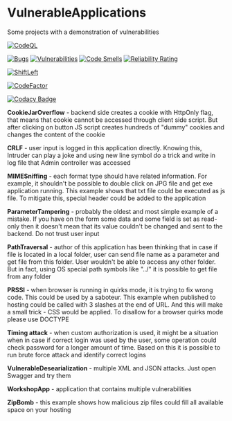 # VulnerableApplications
Some projects with a demonstration of vulnerabilities

[![CodeQL](https://github.com/programmersommer/VulnerableApplications/actions/workflows/CodeQL.yml/badge.svg)](https://github.com/programmersommer/VulnerableApplications/security/code-scanning)

[![Bugs](https://sonarcloud.io/api/project_badges/measure?project=programmersommer_VulnerableApplications&metric=bugs)](https://sonarcloud.io/summary/new_code?id=programmersommer_VulnerableApplications) [![Vulnerabilities](https://sonarcloud.io/api/project_badges/measure?project=programmersommer_VulnerableApplications&metric=vulnerabilities)](https://sonarcloud.io/summary/new_code?id=programmersommer_VulnerableApplications) [![Code Smells](https://sonarcloud.io/api/project_badges/measure?project=programmersommer_VulnerableApplications&metric=code_smells)](https://sonarcloud.io/summary/new_code?id=programmersommer_VulnerableApplications) [![Reliability Rating](https://sonarcloud.io/api/project_badges/measure?project=programmersommer_VulnerableApplications&metric=reliability_rating)](https://sonarcloud.io/summary/new_code?id=programmersommer_VulnerableApplications)

[![ShiftLeft](https://github.com/programmersommer/VulnerableApplications/actions/workflows/ShiftLeft.yml/badge.svg)](https://github.com/programmersommer/VulnerableApplications/actions/workflows/ShiftLeft.yml)

[![CodeFactor](https://www.codefactor.io/repository/github/programmersommer/vulnerableapplications/badge)](https://www.codefactor.io/repository/github/programmersommer/vulnerableapplications)

[![Codacy Badge](https://app.codacy.com/project/badge/Grade/399f77e2eac642c5ac4a24047715c752)](https://app.codacy.com/gh/programmersommer/VulnerableApplications/dashboard?utm_source=gh&utm_medium=referral&utm_content=&utm_campaign=Badge_grade)

**CookieJarOverflow** - backend side creates a cookie with HttpOnly flag, that means that cookie cannot be accessed through client side script. But after clicking on button JS script creates hundreds of "dummy" cookies and changes the content of the cookie


**CRLF** - user input is logged in this application directly. Knowing this, Intruder can play a joke and using new line symbol do a trick and write in log file that Admin controller was accessed


**MIMESniffing** - each format type should have related information. For example, it shouldn't be possible to double click on JPG file and get exe application running. This example shows that txt file could be executed as js file. To mitigate this, special header could be added to the application


**ParameterTampering** - probably the oldest and most simple example of a mistake. If you have on the form some data and some field is set as read-only then it doesn't mean that its value couldn't be changed and sent to the backend. Do not trust user input


**PathTraversal** - author of this application has been thinking that in case if file is located in a local folder, user can send file name as a parameter and get file from this folder. User wouldn't be able to access any other folder. But in fact, using OS special path symbols like "../" it is possible to get file from any folder


**PRSSI** - when browser is running in quirks mode, it is trying to fix wrong code. This could be used by a saboteur. This example when published to hosting could be called with 3 slashes at the end of URL. And this will make a small trick - CSS would be applied. To disallow for a browser quirks mode please use DOCTYPE


**Timing attack** - when custom authorization is used, it might be a situation when in case if correct login was used by the user, some operation could check password for a longer amount of time. Based on this it is possible to run brute force attack and identify correct logins


**VulnerableDesearialization** - multiple XML and JSON attacks. Just open Swagger and try them


**WorkshopApp** - application that contains multiple vulnerabilities


**ZipBomb** - this example shows how malicious zip files could fill all available space on your hosting
